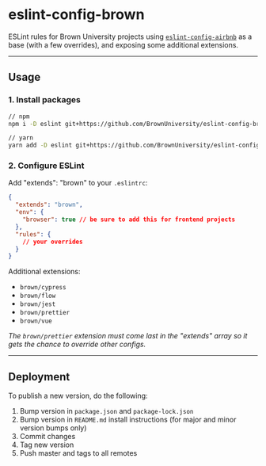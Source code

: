 # eslint-config-brown

ESLint rules for Brown University projects using [`eslint-config-airbnb`](https://github.com/airbnb/javascript/tree/master/packages/eslint-config-airbnb) as a base (with a few overrides), and exposing some additional extensions.

---

## Usage

### 1. Install packages

```sh
// npm
npm i -D eslint git+https://github.com/BrownUniversity/eslint-config-brown.git#0.17

// yarn
yarn add -D eslint git+https://github.com/BrownUniversity/eslint-config-brown.git#0.17
```

### 2. Configure ESLint

Add "extends": "brown" to your `.eslintrc`:

```json
{
  "extends": "brown",
  "env": {
    "browser": true // be sure to add this for frontend projects
  },
  "rules": {
    // your overrides
  }
}
```

Additional extensions:

- `brown/cypress`
- `brown/flow`
- `brown/jest`
- `brown/prettier`
- `brown/vue`

_The `brown/prettier` extension must come last in the "extends" array so it gets the chance to override other configs._

---

## Deployment

To publish a new version, do the following:

1. Bump version in `package.json` and `package-lock.json`
2. Bump version in `README.md` install instructions (for major and minor version bumps only)
3. Commit changes
4. Tag new version
5. Push master and tags to all remotes
